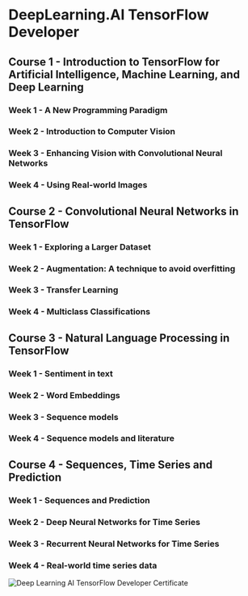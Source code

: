 # DeepLearning.AI TensorFlow Developer
## Course 1 - Introduction to TensorFlow for Artificial Intelligence, Machine Learning, and Deep Learning
### Week 1 - A New Programming Paradigm
### Week 2 - Introduction to Computer Vision
### Week 3 - Enhancing Vision with Convolutional Neural Networks
### Week 4 - Using Real-world Images
## Course 2 - Convolutional Neural Networks in TensorFlow
### Week 1 - Exploring a Larger Dataset
### Week 2 - Augmentation: A technique to avoid overfitting
### Week 3 - Transfer Learning
### Week 4 - Multiclass Classifications
## Course 3 - Natural Language Processing in TensorFlow
### Week 1 - Sentiment in text
### Week 2 - Word Embeddings
### Week 3 - Sequence models
### Week 4 - Sequence models and literature
## Course 4 - Sequences, Time Series and Prediction
### Week 1 - Sequences and Prediction
### Week 2 - Deep Neural Networks for Time Series
### Week 3 - Recurrent Neural Networks for Time Series
### Week 4 - Real-world time series data

![Deep Learning AI TensorFlow Developer Certificate](https://user-images.githubusercontent.com/106895471/211161655-c29a9694-42bf-4bf7-8e49-61eb150e8d4e.png)

